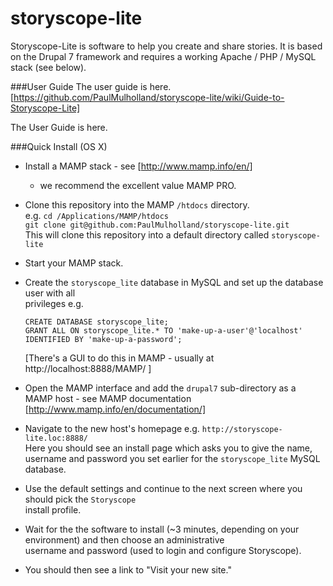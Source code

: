 # storyscope-lite

Storyscope-Lite is software to help you create and share stories. It is based on the Drupal 7 framework and requires a working Apache / PHP / MySQL stack (see below).

###User Guide
The user guide is here.
[https://github.com/PaulMulholland/storyscope-lite/wiki/Guide-to-Storyscope-Lite]

The User Guide is here.

###Quick Install (OS X)

- Install a MAMP stack - see [http://www.mamp.info/en/]  
    - we recommend the excellent value MAMP PRO.  

- Clone this repository into the MAMP ```/htdocs``` directory.  
    e.g. ```cd /Applications/MAMP/htdocs```  
    ```git clone git@github.com:PaulMulholland/storyscope-lite.git```  
    This will clone this repository into a default directory called  ```storyscope-lite```  
- Start your MAMP stack.    
- Create the ```storyscope_lite``` database in MySQL and set up the database user with all  
  privileges e.g.  
    ```mysql
    CREATE DATABASE storyscope_lite;
    GRANT ALL ON storyscope_lite.* TO 'make-up-a-user'@'localhost' IDENTIFIED BY 'make-up-a-password';
    ```  
    [There's a GUI to do this in MAMP - usually at http://localhost:8888/MAMP/ ]
- Open the MAMP interface and add the ```drupal7``` sub-directory as a MAMP host - see MAMP documentation  
  [http://www.mamp.info/en/documentation/]
- Navigate to the new host's homepage e.g. ```http://storyscope-lite.loc:8888/```  
  Here you should see an install page which asks you to give the name, username and password you set earlier for the ```storyscope_lite``` MySQL database.
- Use the default settings and continue to the next screen where you should pick the ```Storyscope```  
  install profile.
- Wait for the the software to install (~3 minutes, depending on your environment) and then choose an administrative  
  username and password (used to login and configure Storyscope).
- You should then see a link to "Visit your new site."
